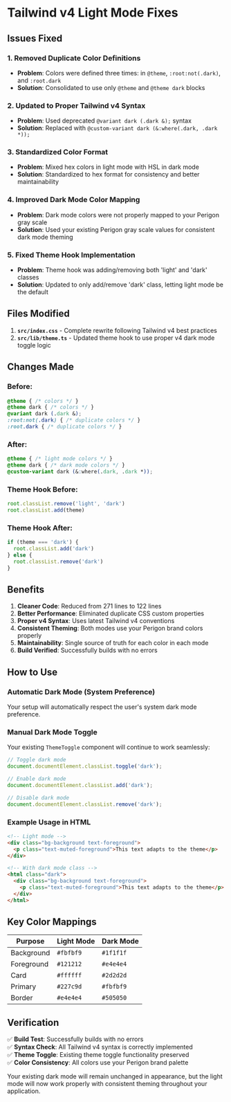 # Tailwind v4 Light Mode Fixes

## Issues Fixed

### 1. **Removed Duplicate Color Definitions**
- **Problem**: Colors were defined three times: in `@theme`, `:root:not(.dark)`, and `:root.dark`
- **Solution**: Consolidated to use only `@theme` and `@theme dark` blocks

### 2. **Updated to Proper Tailwind v4 Syntax**
- **Problem**: Used deprecated `@variant dark (.dark &);` syntax
- **Solution**: Replaced with `@custom-variant dark (&:where(.dark, .dark *));`

### 3. **Standardized Color Format**
- **Problem**: Mixed hex colors in light mode with HSL in dark mode
- **Solution**: Standardized to hex format for consistency and better maintainability

### 4. **Improved Dark Mode Color Mapping**
- **Problem**: Dark mode colors were not properly mapped to your Perigon gray scale
- **Solution**: Used your existing Perigon gray scale values for consistent dark mode theming

### 5. **Fixed Theme Hook Implementation**
- **Problem**: Theme hook was adding/removing both 'light' and 'dark' classes
- **Solution**: Updated to only add/remove 'dark' class, letting light mode be the default

## Files Modified

1. **`src/index.css`** - Complete rewrite following Tailwind v4 best practices
2. **`src/lib/theme.ts`** - Updated theme hook to use proper v4 dark mode toggle logic

## Changes Made

### Before:
```css
@theme { /* colors */ }
@theme dark { /* colors */ }
@variant dark (.dark &);
:root:not(.dark) { /* duplicate colors */ }
:root.dark { /* duplicate colors */ }
```

### After:
```css
@theme { /* light mode colors */ }
@theme dark { /* dark mode colors */ }
@custom-variant dark (&:where(.dark, .dark *));
```

### Theme Hook Before:
```typescript
root.classList.remove('light', 'dark')
root.classList.add(theme)
```

### Theme Hook After:
```typescript
if (theme === 'dark') {
  root.classList.add('dark')
} else {
  root.classList.remove('dark')
}
```

## Benefits

1. **Cleaner Code**: Reduced from 271 lines to 122 lines
2. **Better Performance**: Eliminated duplicate CSS custom properties
3. **Proper v4 Syntax**: Uses latest Tailwind v4 conventions
4. **Consistent Theming**: Both modes use your Perigon brand colors properly
5. **Maintainability**: Single source of truth for each color in each mode
6. **Build Verified**: Successfully builds with no errors

## How to Use

### Automatic Dark Mode (System Preference)
Your setup will automatically respect the user's system dark mode preference.

### Manual Dark Mode Toggle
Your existing `ThemeToggle` component will continue to work seamlessly:

```javascript
// Toggle dark mode
document.documentElement.classList.toggle('dark');

// Enable dark mode
document.documentElement.classList.add('dark');

// Disable dark mode
document.documentElement.classList.remove('dark');
```

### Example Usage in HTML
```html
<!-- Light mode -->
<div class="bg-background text-foreground">
  <p class="text-muted-foreground">This text adapts to the theme</p>
</div>

<!-- With dark mode class -->
<html class="dark">
  <div class="bg-background text-foreground">
    <p class="text-muted-foreground">This text adapts to the theme</p>
  </div>
</html>
```

## Key Color Mappings

| Purpose | Light Mode | Dark Mode |
|---------|------------|-----------|
| Background | `#fbfbf9` | `#1f1f1f` |
| Foreground | `#121212` | `#e4e4e4` |
| Card | `#ffffff` | `#2d2d2d` |
| Primary | `#227c9d` | `#fbfbf9` |
| Border | `#e4e4e4` | `#505050` |

## Verification

✅ **Build Test**: Successfully builds with no errors  
✅ **Syntax Check**: All Tailwind v4 syntax is correctly implemented  
✅ **Theme Toggle**: Existing theme toggle functionality preserved  
✅ **Color Consistency**: All colors use your Perigon brand palette  

Your existing dark mode will remain unchanged in appearance, but the light mode will now work properly with consistent theming throughout your application.